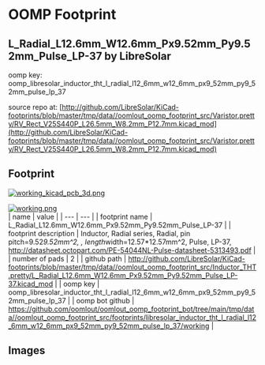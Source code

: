 # OOMP Footprint  
## L_Radial_L12.6mm_W12.6mm_Px9.52mm_Py9.52mm_Pulse_LP-37  by LibreSolar  
  
oomp key: oomp_libresolar_inductor_tht_l_radial_l12_6mm_w12_6mm_px9_52mm_py9_52mm_pulse_lp_37  
  
source repo at: [http://github.com/LibreSolar/KiCad-footprints/blob/master/tmp/data//oomlout_oomp_footprint_src/Varistor.pretty/RV_Rect_V25S440P_L26.5mm_W8.2mm_P12.7mm.kicad_mod](http://github.com/LibreSolar/KiCad-footprints/blob/master/tmp/data//oomlout_oomp_footprint_src/Varistor.pretty/RV_Rect_V25S440P_L26.5mm_W8.2mm_P12.7mm.kicad_mod)  
## Footprint  
  
[![working_kicad_pcb_3d.png](working_kicad_pcb_3d_600.png)](working_kicad_pcb_3d.png)  
  
[![working.png](working_600.png)](working.png)  
| name | value | 
| --- | --- | 
| footprint name | L_Radial_L12.6mm_W12.6mm_Px9.52mm_Py9.52mm_Pulse_LP-37 | 
| footprint description | Inductor, Radial series, Radial, pin pitch=9.52*9.52mm^2, , length*width=12.57*12.57mm^2, Pulse, LP-37, http://datasheet.octopart.com/PE-54044NL-Pulse-datasheet-5313493.pdf | 
| number of pads | 2 | 
| github path | http://github.com/LibreSolar/KiCad-footprints/blob/master/tmp/data//oomlout_oomp_footprint_src/Inductor_THT.pretty/L_Radial_L12.6mm_W12.6mm_Px9.52mm_Py9.52mm_Pulse_LP-37.kicad_mod | 
| oomp key | oomp_libresolar_inductor_tht_l_radial_l12_6mm_w12_6mm_px9_52mm_py9_52mm_pulse_lp_37 | 
| oomp bot github | https://github.com/oomlout/oomlout_oomp_footprint_bot/tree/main/tmp/data//oomlout_oomp_footprint_src/footprints/libresolar_inductor_tht_l_radial_l12_6mm_w12_6mm_px9_52mm_py9_52mm_pulse_lp_37/working | 
## Images  
